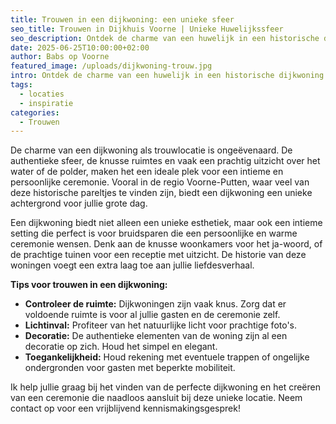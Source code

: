 ```yaml
---
title: Trouwen in een dijkwoning: een unieke sfeer
seo_title: Trouwen in Dijkhuis Voorne | Unieke Huwelijkssfeer
seo_description: Ontdek de charme van een huwelijk in een historische dijkwoning op Voorne-Putten. Perfect voor een intieme en sfeervolle ceremonie.
date: 2025-06-25T10:00:00+02:00
author: Babs op Voorne
featured_image: /uploads/dijkwoning-trouw.jpg
intro: Ontdek de charme van een huwelijk in een historische dijkwoning. Perfect voor een intieme en sfeervolle ceremonie...
tags:
  - locaties
  - inspiratie
categories:
  - Trouwen
---
```

De charme van een dijkwoning als trouwlocatie is ongeëvenaard. De authentieke sfeer, de knusse ruimtes en vaak een prachtig uitzicht over het water of de polder, maken het een ideale plek voor een intieme en persoonlijke ceremonie. Vooral in de regio Voorne-Putten, waar veel van deze historische pareltjes te vinden zijn, biedt een dijkwoning een unieke achtergrond voor jullie grote dag.

Een dijkwoning biedt niet alleen een unieke esthetiek, maar ook een intieme setting die perfect is voor bruidsparen die een persoonlijke en warme ceremonie wensen. Denk aan de knusse woonkamers voor het ja-woord, of de prachtige tuinen voor een receptie met uitzicht. De historie van deze woningen voegt een extra laag toe aan jullie liefdesverhaal.

**Tips voor trouwen in een dijkwoning:**
* **Controleer de ruimte:** Dijkwoningen zijn vaak knus. Zorg dat er voldoende ruimte is voor al jullie gasten en de ceremonie zelf.
* **Lichtinval:** Profiteer van het natuurlijke licht voor prachtige foto's.
* **Decoratie:** De authentieke elementen van de woning zijn al een decoratie op zich. Houd het simpel en elegant.
* **Toegankelijkheid:** Houd rekening met eventuele trappen of ongelijke ondergronden voor gasten met beperkte mobiliteit.

Ik help jullie graag bij het vinden van de perfecte dijkwoning en het creëren van een ceremonie die naadloos aansluit bij deze unieke locatie. Neem contact op voor een vrijblijvend kennismakingsgesprek!